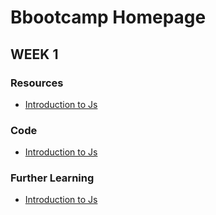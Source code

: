 # Bbootcamp Homepage

## WEEK 1

### Resources
- [Introduction to Js](https://github.com/81-javascript-bootcamp/bootcamp-homepage/blob/main/Week1/docs/introduction_js.md)

### Code
- [Introduction to Js](https://github.com/81-javascript-bootcamp/bootcamp-homepage/blob/main/Week1/docs/introduction_js.md)

### Further Learning
- [Introduction to Js](https://github.com/81-javascript-bootcamp/bootcamp-homepage/blob/main/Week1/docs/introduction_js.md)
